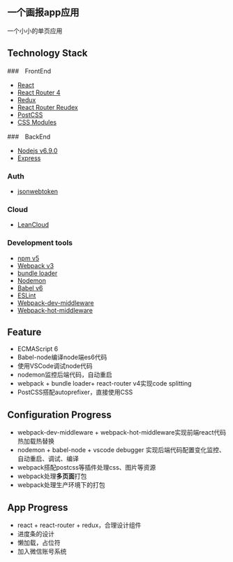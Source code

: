 ## 一个画报app应用

一个小小的单页应用

## Technology Stack

###　FrontEnd

- [React](https://github.com/facebook/react)
- [React Router 4](https://reacttraining.com/react-router/)
- [Redux](https://github.com/reactjs/redux)
- [React Router Reudex]()
- [PostCSS]()
- [CSS Modules]()


###　BackEnd

- [Nodejs v6.9.0]()
- [Express]()

### Auth
- [jsonwebtoken]()

### Cloud

- [LeanCloud]()

### Development tools

- [npm v5]()
- [Webpack v3]()
- [bundle loader]()
- [Nodemon]()
- [Babel v6](https://github.com/babel/babel)
- [ESLint](https://github.com/eslint/eslint)
- [Webpack-dev-middleware]()
- [Webpack-hot-middleware]()



## Feature

- ECMAScript 6
- Babel-node编译node端es6代码
- 使用VSCode调试node代码
- nodemon监控后端代码，自动重启
- webpack + bundle loader+ react-router v4实现code splitting
- PostCSS搭配autoprefixer，直接使用CSS

## Configuration Progress

- webpack-dev-middleware + webpack-hot-middleware实现前端react代码热加载热替换
- nodemon + babel-node + vscode debugger 实现后端代码配置变化监控、自动重启、调试、编译
- webpack搭配postcss等插件处理css、图片等资源
- webpack处理**多页面**打包
- webpack处理生产环境下的打包

## App Progress

- react + react-router + redux，合理设计组件
- 进度条的设计
- 懒加载，占位符
- 加入微信账号系统